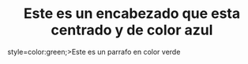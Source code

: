 <DOCTYPE html>
<html>

<head>
     <title>Mi pagina con estilo</title>
</head>
<body>
<h1 style="color;text-align:center">Este es
un encabezado que esta centrado y de color azul</h1>
<p> style=color:green;>Este es un parrafo en color verde</p>
</body>
</html>
